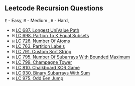 ## Leetcode Recursion Questions

`E` - Easy, `M` - Medium , `H` - Hard,

* `M` [LC 687. Longest UniValue Path](lc_687_longest_univalue_path/longest_univalue_path.py)
* `M` [LC 698. Partion To K Equal Subsets](lc_698_partition_to_k_equal_sum_subsets/partition_to_k.py)
* `H` [LC 726. Number Of Atoms](lc_726_number_of_atoms/number_of_atoms.py)
* `M` [LC 763. Partition Labels](lc_763_partition_labels/partition_labels.py)
* `M` [LC 791. Custom Sort String](lc_791_custom_sort_string/custom_sort_string.py)
* `M` [LC 795. Number Of Subarrays With Bounded Maximum](lc_795_number_of_subarrays_with_bounded_maximum/number_of_subarrays.py)
* `M` [LC 799. Champagne Tower](lc_799_champagne_tower/champagne_tower.py)
* `H` [LC 810. Chalkboard XOR Game](lc_810_chalkboard_xor_game/chalkboard_xor_game.py)
* `M` [LC 930. Binary Subarrays With Sum](lc_930_binary_subarrays_with_sum/binary_subarrays_with_sum.py)
* `H` [LC 975. Odd Een Jump](lc_975_odd_even_jump/odd_even_jump.py)
    